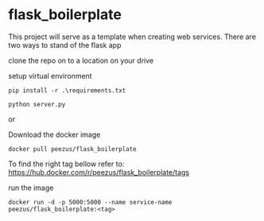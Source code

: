 ﻿# flask_boilerplate


This project will serve as a template when creating web services. There are two ways to stand of the flask app

clone the repo on to a location on your drive

setup virtual environment
```` shell
pip install -r .\requirements.txt
````
```` shell
python server.py
````
or

Download the docker image
```` shell
docker pull peezus/flask_boilerplate
````
To find the right tag bellow refer to: https://hub.docker.com/r/peezus/flask_boilerplate/tags

run the image
```` shell
docker run -d -p 5000:5000 --name service-name peezus/flask_boilerplate:<tag>
````
